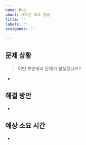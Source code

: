 ```yaml
---
name: Bug
about: 새로운 버그 발생
title: ''
labels: ''
assignees: ''

---
```


## 문제 상황

> 어떤 부분에서 문제가 발생했나요?

-

## 해결 방안

- 

## 예상 소요 시간

-
